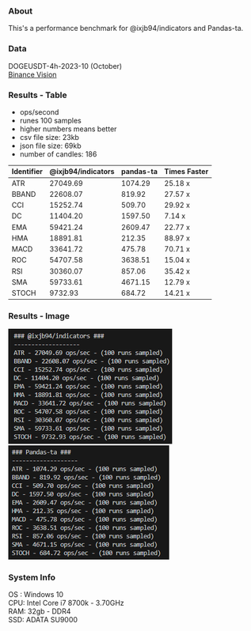 ### About
This's a performance benchmark for @ixjb94/indicators and Pandas-ta.

### Data
DOGEUSDT-4h-2023-10 (October)    
[Binance Vision](https://data.binance.vision/data/futures/um/monthly/klines/DOGEUSDT/4h/ "Binance Vision")     

### Results - Table
- ops/second    
- runes 100 samples    
- higher numbers means better    
- csv file size: 23kb    
- json file size: 69kb    
- number of candles: 186    

| Identifier    | @ixjb94/indicators        | pandas-ta          | Times Faster     |
| ------------- | --------------------------| ------------------ |------------------|
| ATR           | 27049.69                  | 1074.29            | 25.18 x          |
| BBAND         | 22608.07                  | 819.92             | 27.57 x          |
| CCI           | 15252.74                  | 509.70             | 29.92 x          |
| DC            | 11404.20                  | 1597.50            | 7.14 x           |
| EMA           | 59421.24                  | 2609.47            | 22.77 x          |
| HMA           | 18891.81                  | 212.35             | 88.97 x          |
| MACD          | 33641.72                  | 475.78             | 70.71 x          |
| ROC           | 54707.58                  | 3638.51            | 15.04 x          |
| RSI           | 30360.07                  | 857.06             | 35.42 x          |
| SMA           | 59733.61                  | 4671.15            | 12.79 x          |
| STOCH         | 9732.93                   | 684.72             | 14.21 x          |

### Results - Image
![ixjb94](https://raw.githubusercontent.com/ixjb94/indicators-benchmark/master/images/ixjb94.png "ixjb94")    
![pandas-ta](https://raw.githubusercontent.com/ixjb94/indicators-benchmark/master/images/pandas-ta.png "pandas-ta")    

### System Info
OS : Windows 10    
CPU: Intel Core i7 8700k - 3.70GHz    
RAM: 32gb - DDR4    
SSD: ADATA SU9000    